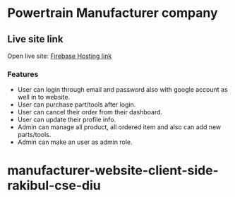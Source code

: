 # Powertrain Manufacturer company

## Live site link
Open live site: [Firebase Hosting link](https://dental-care-bc7b9.web.app/)

### Features
* User can login through email and password also with google account as well in to website.
* User can purchase part/tools after login.
* User can cancel their order from their dashboard.
* User can update their profile info.
* Admin can manage all product, all ordered item and also can add new parts/tools.
* Admin can make an user as admin role.

# manufacturer-website-client-side-rakibul-cse-diu
